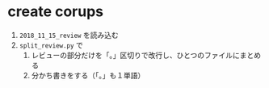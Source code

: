 # create corups

1. `2018_11_15_review` を読み込む
2. `split_review.py` で
   1. レビューの部分だけを「。」区切りで改行し、ひとつのファイルにまとめる
   2. 分かち書きをする（「。」も１単語）
